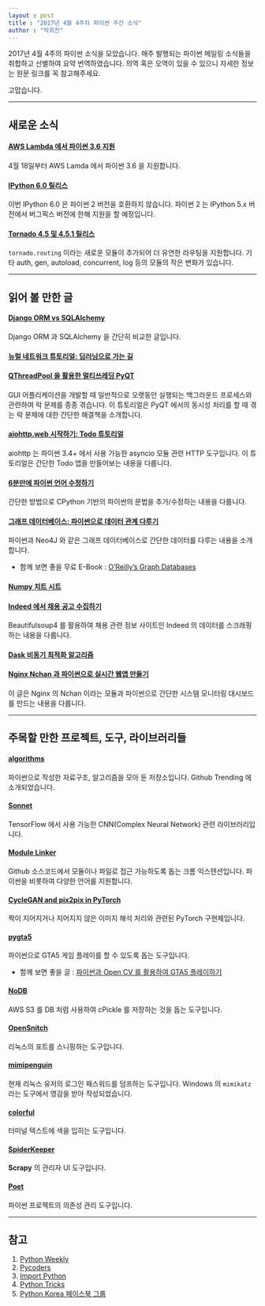 ```yaml
---
layout : post
title : "2017년 4월 4주차 파이썬 주간 소식"
author : "박희찬"
---
```


2017년 4월 4주의 파이썬 소식을 모았습니다. 매주 발행되는 파이썬 메일링 소식들을 취합하고 선별하여 요약 번역하였습니다. 의역 혹은 오역이 있을 수 있으니 자세한 정보는 원문 링크를 꼭 참고해주세요.

고맙습니다.

----

## 새로운 소식

#### [AWS Lambda 에서 파이썬 3.6 지원](https://aws.amazon.com/releasenotes/5198208415517126)
4월 18일부터 AWS Lamda 에서 파이썬 3.6 을 지원합니다.

#### [IPython 6.0 릴리스](https://blog.jupyter.org/2017/04/19/release-of-ipython-6-0/)
이번 IPython 6.0 은 파이썬 2 버전을 호환하지 않습니다. 파이썬 2 는 IPython 5.x 버전에서 버그픽스 버전에 한해 지원을 할 예정입니다.

#### [Tornado 4.5 및 4.5.1 릴리스](http://www.tornadoweb.org/en/stable/releases/v4.5.0.html)
`tornado.routing` 이라는 새로운 모듈이 추가되어 더 유연한 라우팅을 지원합니다. 기타 auth, gen, autoload, concurrent, log 등의 모듈의 작은 변화가 있습니다.

----

## 읽어 볼 만한 글

#### [Django ORM vs SQLAlchemy](http://www.vizbi.com/technical/django-orm-vs-sqlalchemy/)
Django ORM 과 SQLAlchemy 을 간단히 비교한 글입니다.

#### [뉴럴 네트워크 튜토리얼: 딥러닝으로 가는 길](http://adventuresinmachinelearning.com/neural-networks-tutorial/)

#### [QThreadPool 을 활용한 멀티쓰레딩 PyQT](https://mfitzp.io/article/multithreading-pyqt-applications-with-qthreadpool/)
GUI 어플리케이션을 개발할 때 일반적으로 오랫동안 실행되는 백그라운드 프로세스와 관련하여 락 문제를 종종 겪습니다. 이 튜토리얼은 PyQT 에서의 동시성 처리를 할 때 겪는 락 문제에 대한 간단한 해결책을 소개합니다.

#### [aiohttp.web 시작하기: Todo 튜토리얼](https://justanr.github.io/getting-start-with-aiohttpweb-a-todo-tutorial)
aiohttp 는 파이썬 3.4+ 에서 사용 가능한 asyncio 모듈 관련 HTTP 도구입니다. 이 튜토리얼은 간단한 Todo 앱을 만들어보는 내용을 다룹니다.

#### [6분만에 파이썬 언어 수정하기](https://hackernoon.com/modifying-the-python-language-in-7-minutes-b94b0a99ce14)
간단한 방법으로 CPython 기반의 파이썬의 문법을 추가/수정하는 내용을 다룹니다. 

#### [그래프 데이터베이스: 파이썬으로 데이터 관계 다루기](https://medium.com/labcodes/graph-databases-talking-about-your-data-relationships-with-python-b438c689dc89)
파이썬과 Neo4J 와 같은 그래프 데이터베이스로 간단한 데이터를 다루는 내용을 소개합니다.

- 함께 보면 좋을 무료 E-Book : [O’Reilly’s Graph Databases](https://neo4j.com/graph-databases-book/)

#### [Numpy 치트 시트](https://www.dataquest.io/blog/numpy-cheat-sheet/)

#### [Indeed 에서 채용 공고 수집하기](https://medium.com/@msalmon00/web-scraping-job-postings-from-indeed-96bd588dcb4b)
Beautifulsoup4 를 활용하여 채용 관련 정보 사이트인 Indeed 의 데이터를 스크래핑하는 내용을 다룹니다.

#### [Dask 비동기 최적화 알고리즘](https://matthewrocklin.com/blog//work/2017/04/19/dask-glm-2)

#### [Nginx Nchan 과 파이썬으로 실시간 웹앱 만들기](https://medium.com/@skabbass1/realtime-web-apps-with-nginx-nchan-and-python-284c8ec61b65)
이 글은 Nginx 의 Nchan 이라는 모듈과 파이썬으로 간단한 시스템 모니터링 대시보드를 만드는 내용을 다룹니다.

----

## 주목할 만한 프로젝트, 도구, 라이브러리들

#### [algorithms](https://github.com/keon/algorithms)
파이썬으로 작성한 자료구조, 알고리즘을 모아 둔 저장소입니다. Github Trending 에 소개되었습니다.

#### [Sonnet](https://github.com/deepmind/sonnet)
TensorFlow 에서 사용 가능한 CNN(Complex Neural Network) 관련 라이브러리입니다.

#### [Module Linker](https://fiatjaf.alhur.es/module-linker/#/python)
Github 소스코드에서 모듈이나 파일로 접근 가능하도록 돕는 크롬 익스텐션입니다. 파이썬을 비롯하여 다양한 언어를 지원합니다.

#### [CycleGAN and pix2pix in PyTorch](https://github.com/junyanz/pytorch-CycleGAN-and-pix2pix)
짝이 지어지거나 지어지지 않은 이미지 해석 처리와 관련된 PyTorch 구현체입니다.

#### [pygta5](https://github.com/sentdex/pygta5/)
파이썬으로 GTA5 게임 플레이를 할 수 있도록 돕는 도구입니다.

- 함께 보면 좋을 글 : [파이썬과 Open CV 를 활용하여 GTA5 플레이하기](https://pythonprogramming.net/game-frames-open-cv-python-plays-gta-v/)

#### [NoDB](https://github.com/Miserlou/NoDB)
AWS S3 를 DB 처럼 사용하여 cPickle 를 저장하는 것을 돕는 도구입니다.

#### [OpenSnitch](https://github.com/evilsocket/opensnitch)
리눅스의 포트를 스니핑하는 도구입니다.

#### [mimipenguin](https://github.com/huntergregal/mimipenguin)
현재 리눅스 유저의 로그인 패스워드를 덤프하는 도구입니다. Windows 의 `mimikatz` 라는 도구에서 영감을 받아 작성되었습니다.

#### [colorful](https://github.com/timofurrer/colorful)
터미널 텍스트에 색을 입히는 도구입니다.

#### [SpiderKeeper](https://github.com/DormyMo/SpiderKeeper)
**Scrapy** 의 관리자 UI 도구입니다.

#### [Poet](https://github.com/sdispater/poet)
파이썬 프로젝트의 의존성 관리 도구입니다.

----

## 참고
1. [Python Weekly](http://www.pythonweekly.com)
2. [Pycoders](http://pycoders.com)
3. [Import Python](http://importpython.com/newsletter/)
4. [Python Tricks](https://www.getdrip.com/forms/74410913/submissions/new)
5. [Python Korea 페이스북 그룹](https://www.facebook.com/groups/pythonkorea)
